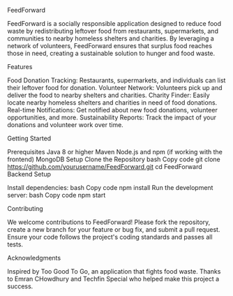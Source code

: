 FeedForward

FeedForward is a socially responsible application designed to reduce food waste by redistributing leftover food from restaurants, supermarkets, and communities to nearby homeless shelters and charities. By leveraging a network of volunteers, FeedForward ensures that surplus food reaches those in need, creating a sustainable solution to hunger and food waste.


Features

Food Donation Tracking: Restaurants, supermarkets, and individuals can list their leftover food for donation.
Volunteer Network: Volunteers pick up and deliver the food to nearby shelters and charities.
Charity Finder: Easily locate nearby homeless shelters and charities in need of food donations.
Real-time Notifications: Get notified about new food donations, volunteer opportunities, and more.
Sustainability Reports: Track the impact of your donations and volunteer work over time.


Getting Started

Prerequisites
Java 8 or higher
Maven
Node.js and npm (if working with the frontend)
MongoDB
Setup
Clone the Repository
bash
Copy code
git clone https://github.com/yourusername/FeedForward.git
cd FeedForward
Backend Setup

Install dependencies:
bash
Copy code
npm install
Run the development server:
bash
Copy code
npm start


Contributing

We welcome contributions to FeedForward! Please fork the repository, create a new branch for your feature or bug fix, and submit a pull request. Ensure your code follows the project's coding standards and passes all tests.


Acknowledgments

Inspired by Too Good To Go, an application that fights food waste.
Thanks to Emran CHowdhury and Techfin Special who helped make this project a success.
